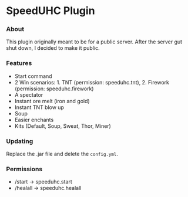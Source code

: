 # SpeedUHC Plugin

### About
This plugin originally meant to be for a public server. After the server gut shut down, I decided to make it public.

### Features
- Start command
- 2 Win scenarios: 1. TNT (permission: speeduhc.tnt), 2. Firework (permission: speeduhc.firework)
- A spectator
- Instant ore melt (iron and gold)
- Instant TNT blow up
- Soup
- Easier enchants
- Kits (Default, Soup, Sweat, Thor, Miner)

### Updating
Replace the .jar file and delete the ``config.yml``.

### Permissions
- /start -> speeduhc.start
- /healall -> speeduhc.healall
